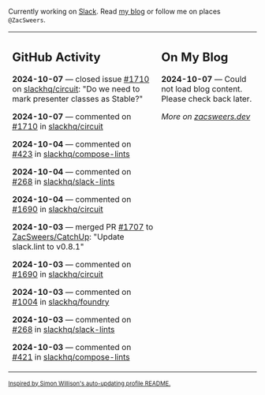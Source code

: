 Currently working on [Slack](https://slack.com/). Read [my blog](https://zacsweers.dev/) or follow me on places `@ZacSweers`.

<table><tr><td valign="top" width="60%">

## GitHub Activity
<!-- githubActivity starts -->
**2024-10-07** — closed issue [#1710](https://github.com/slackhq/circuit/issues/1710) on [slackhq/circuit](https://github.com/slackhq/circuit): "Do we need to mark presenter classes as Stable?"

**2024-10-07** — commented on [#1710](https://github.com/slackhq/circuit/issues/1710#issuecomment-2397709198) in [slackhq/circuit](https://github.com/slackhq/circuit)

**2024-10-04** — commented on [#423](https://github.com/slackhq/compose-lints/issues/423#issuecomment-2394796486) in [slackhq/compose-lints](https://github.com/slackhq/compose-lints)

**2024-10-04** — commented on [#268](https://github.com/slackhq/slack-lints/issues/268#issuecomment-2394039709) in [slackhq/slack-lints](https://github.com/slackhq/slack-lints)

**2024-10-04** — commented on [#1690](https://github.com/slackhq/circuit/pull/1690#issuecomment-2394037007) in [slackhq/circuit](https://github.com/slackhq/circuit)

**2024-10-03** — merged PR [#1707](https://github.com/ZacSweers/CatchUp/pull/1707) to [ZacSweers/CatchUp](https://github.com/ZacSweers/CatchUp): "Update slack.lint to v0.8.1"

**2024-10-03** — commented on [#1690](https://github.com/slackhq/circuit/pull/1690#issuecomment-2392011626) in [slackhq/circuit](https://github.com/slackhq/circuit)

**2024-10-03** — commented on [#1004](https://github.com/slackhq/foundry/pull/1004#issuecomment-2392009422) in [slackhq/foundry](https://github.com/slackhq/foundry)

**2024-10-03** — commented on [#268](https://github.com/slackhq/slack-lints/issues/268#issuecomment-2391977614) in [slackhq/slack-lints](https://github.com/slackhq/slack-lints)

**2024-10-03** — commented on [#421](https://github.com/slackhq/compose-lints/issues/421#issuecomment-2391976333) in [slackhq/compose-lints](https://github.com/slackhq/compose-lints)
<!-- githubActivity ends -->
</td><td valign="top" width="40%">

## On My Blog
<!-- blog starts -->
**2024-10-07** — Could not load blog content. Please check back later.
<!-- blog ends -->
_More on [zacsweers.dev](https://zacsweers.dev/)_
</td></tr></table>

<sub><a href="https://simonwillison.net/2020/Jul/10/self-updating-profile-readme/">Inspired by Simon Willison's auto-updating profile README.</a></sub>